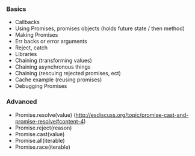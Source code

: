 ### Basics
- Callbacks
- Using Promises, promises objects (holds future state / then method)
- Making Promises
- Err backs or error arguments
- Reject, catch
- Libraries
- Chaining (transforming values)
- Chaining asynchronous things
- Chaining (rescuing rejected promises, ect)
- Cache example (reusing promises)
- Debugging Promises

### Advanced
- Promise.resolve(value) (http://esdiscuss.org/topic/promise-cast-and-promise-resolve#content-4)
- Promise.reject(reason)
- Promise.cast(value)
- Promise.all(iterable)
- Promise.race(iterable)


